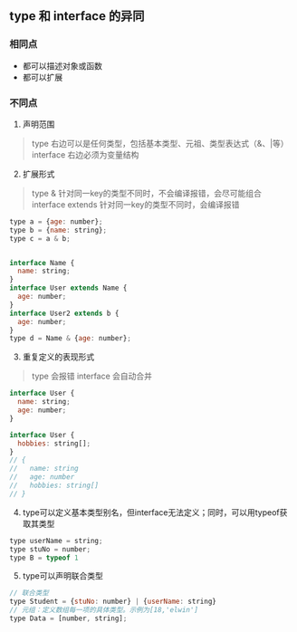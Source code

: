 ## type 和 interface 的异同
### 相同点
- 都可以描述对象或函数
- 都可以扩展

### 不同点
1. 声明范围
> type 右边可以是任何类型，包括基本类型、元祖、类型表达式（&、|等）
> interface 右边必须为变量结构

2. 扩展形式
> type & 针对同一key的类型不同时，不会编译报错，会尽可能组合
> interface extends 针对同一key的类型不同时，会编译报错
```js
type a = {age: number};
type b = {name: string};
type c = a & b;


interface Name {
  name: string;
}
interface User extends Name {
  age: number;
}
interface User2 extends b {
  age: number;
}
type d = Name & {age: number};
```
3. 重复定义的表现形式
> type 会报错
> interface 会自动合并
```js
interface User {
  name: string;
  age: number;
}

interface User {
  hobbies: string[];
}
// {
//   name: string
//   age: number
//   hobbies: string[]
// }
```

4. type可以定义基本类型别名，但interface无法定义；同时，可以用typeof获取其类型
```js
type userName = string;
type stuNo = number;
type B = typeof 1
```

5. type可以声明联合类型
```js
// 联合类型
type Student = {stuNo: number} | {userName: string}
// 元组：定义数组每一项的具体类型。示例为[18,'elwin']
type Data = [number, string];
```